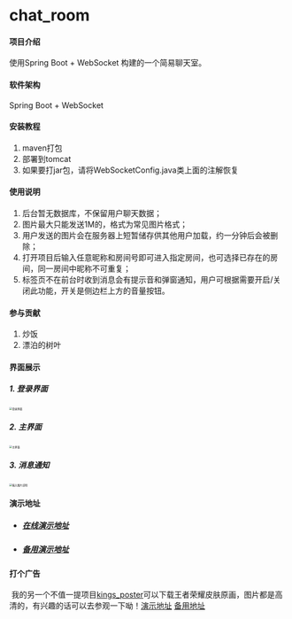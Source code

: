 # chat_room

#### 项目介绍
使用Spring Boot + WebSocket 构建的一个简易聊天室。

#### 软件架构
Spring Boot + WebSocket


#### 安装教程

1. maven打包
2. 部署到tomcat
3. 如果要打jar包，请将WebSocketConfig.java类上面的注解恢复

#### 使用说明

1. 后台暂无数据库，不保留用户聊天数据；
2. 图片最大只能发送1M的，格式为常见图片格式；
3. 用户发送的图片会在服务器上短暂储存供其他用户加载，约一分钟后会被删除；
4. 打开项目后输入任意昵称和房间号即可进入指定房间，也可选择已存在的房间，同一房间中昵称不可重复；
5. 标签页不在前台时收到消息会有提示音和弹窗通知，用户可根据需要开启/关闭此功能，开关是侧边栏上方的音量按钮。

#### 参与贡献

1. 炒饭
2. 漂泊的树叶

#### 界面展示
##### 1. 登录界面

<img src="https://images.gitee.com/uploads/images/2018/1010/103255_33f93edd_687582.jpeg" alt="登录界面" title="登录.jpg" style="zoom: 33%;" />

##### 2. 主界面

<img src="https://images.gitee.com/uploads/images/2018/1015/103910_60e496f7_687582.jpeg" alt="主界面" title="TIM截图20181015100719.jpg" style="zoom:33%;" />

##### 3. 消息通知

<img src="https://images.gitee.com/uploads/images/2018/1015/103941_7cc8a1fb_687582.jpeg" alt="输入图片说明" title="TIM截图20181015103529.jpg" style="zoom:33%;" />

#### 演示地址

- ##### [在线演示地址](http://chat.chaofan.ga)

- ##### [备用演示地址](http://54.249.86.74:18011)

#### 打个广告

​		我的另一个不值一提项目[kings_poster](https://gitee.com/chaofan2685_admin/kings_poster)可以下载王者荣耀皮肤原画，图片都是高清的，有兴趣的话可以去参观一下呦！[演示地址](http://king.chaofan.ga) [备用地址](http://54.249.86.74:18012)